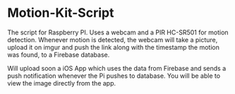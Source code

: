 # Motion-Kit-Script
The script for Raspberry PI. Uses a webcam and a PIR HC-SR501 for motion detection. Whenever motion is detected, the webcam will take a picture, upload it on imgur and push the link along with the timestamp the motion was found, to a Firebase database. 


Will upload soon a iOS App which uses the data from Firebase and sends a push notification whenever the Pi pushes to database. You will be able to view the image directly from the app.
